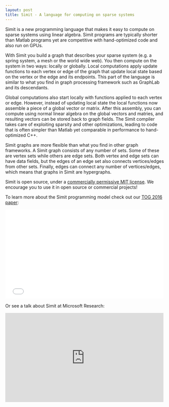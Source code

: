 ```yaml
---
layout: post
title: Simit - A language for computing on sparse systems
---
```


<meta name="Description" content="Simit is a programming language for computing
on sparse systems using linear algebra. Programs are short, readable,
performant and portable (CPU and GPU).">

Simit is a new programming language that makes it easy to compute on sparse
systems using linear algebra.  Simit programs are typically shorter than Matlab
programs yet are competitive with hand-optimized code and also run on GPUs.

With Simit you build a graph that describes your sparse system (e.g. a spring
system, a mesh or the world wide web). You then compute on the system in two
ways: locally or globally. Local computations apply update functions to each
vertex or edge of the graph that update local state based on the vertex or the
edge and its endpoints. This part of the language is similar to what you find
in graph processing framework such as GraphLab and its descendants.

Global computations also start locally with functions applied to each vertex or
edge. However, instead of updating local state the local functions now assemble
a piece of a global vector or matrix. After this assembly, you can compute
using normal linear algebra on the global vectors and matries, and resulting
vectors can be stored back to graph fields. The Simit compiler takes care of
exploiting sparsity and other optimizations, leading to code that is often
simpler than Matlab yet comparable in performance to hand-optimized C++.

Simit graphs are more flexible than what you find in other graph frameworks. A
Simit graph consists of any number of sets. Some of these are vertex sets while
others are edge sets. Both vertex and edge sets can have data fields, but the
edges of an edge set also connects vertices/edges from other sets. Finally,
edges can connect any number of vertices/edges, which means that graphs in
Simit are hypergraphs.

Simit is open source, under a [commercially permissive MIT
license](https://github.com/simit-lang/simit/blob/master/LICENSE). We encourage
you to use it in open source or commercial projects!

To learn more about the Simit programming model check out our [TOG 2016
paper](tog16):
<iframe width="500" height="281" src="{{site.data.papers.tog16.movie}}" frameborder="0" allowfullscreen></iframe>

Or see a talk about Simit at Microsoft Research:
<iframe width="500" height="281" src="https://www.youtube.com/embed/raPkxhHy5ro" frameborder="0" allowfullscreen></iframe>
